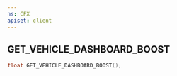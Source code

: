 ```yaml
---
ns: CFX
apiset: client
---
```

## GET_VEHICLE_DASHBOARD_BOOST

```c
float GET_VEHICLE_DASHBOARD_BOOST();
```